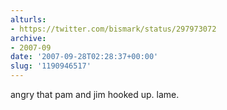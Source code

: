 ```yaml
---
alturls:
- https://twitter.com/bismark/status/297973072
archive:
- 2007-09
date: '2007-09-28T02:28:37+00:00'
slug: '1190946517'
---
```


angry that pam and jim hooked up. lame.

